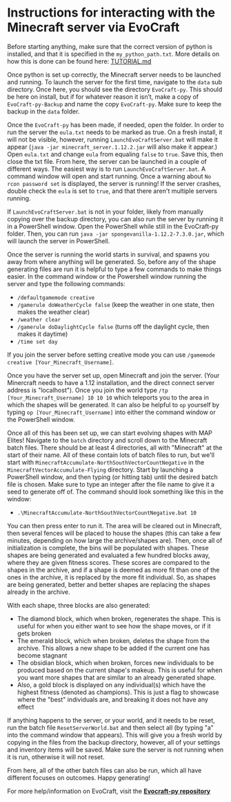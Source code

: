 # Instructions for interacting with the Minecraft server via EvoCraft

Before starting anything, make sure that the correct version of python is installed, and that it is specified in the `my_python_path.txt`. More details on how this is done can be found here: [TUTORIAL.md](TUTORIAL.md)

Once python is set up correctly, the Minecraft server needs to be launched and running. To launch the server for the first time, navigate to the `data` sub directory. Once here, you should see the directory `EvoCraft-py`. This should be here on install, but if for whatever reason it isn’t, make a copy of `EvoCraft-py-Backup` and name the copy `EvoCraft-py`. Make sure to keep the backup in the `data` folder.

Once the `EvoCraft-py` has been made, if needed, open the folder. In order to run the server the `eula.txt` needs to be marked as true. On a fresh install, it will not be visible, however, running `LaunchEvoCraftServer.bat` will make it appear (`java -jar minecraft_server.1.12.2.jar` will also make it appear.) Open `eula.txt` and change `eula` from equaling `false` to `true`. Save this, then close the txt file. From here, the server can be launched in a couple of different ways. The easiest way is to run `LaunchEvoCraftServer.bat`. A command window will open and start running. Once a warning about `No rcon password set` is displayed, the server is running! If the server crashes, double check the `eula` is set to `true`, and that there aren't multiple servers running.

If `LaunchEvoCraftServer.bat` is not in your folder, likely from manually copying over the backup directory, you can also run the server by running it in a PowerShell window. Open the PowerShell while still in the EvoCraft-py folder. Then, you can run `java -jar spongevanilla-1.12.2-7.3.0.jar`, which will launch the server in PowerShell.

Once the server is running the world starts in survival, and spawns you away from where anything will be generated. So, before any of the shape generating files are run it is helpful to type a few commands to make things easier. In the command window or the Powershell window running the server and type the following commands:

* `/defaultgamemode creative`
* `/gamerule doWeatherCycle false` (keep the weather in one state, then makes the weather clear)
* `/weather clear`
* `/gamerule doDaylightCycle false` (turns off the daylight cycle, then makes it daytime)
* `/time set day`

If you join the server before setting creative mode you can use `/gamemode creative [Your_Minecraft_Username]`.

Once you have the server set up, open Minecraft and join the server. (Your Minercraft needs to have a 1.12 installation, and the direct connect server address is "localhost"). Once you join the world type `/tp [Your_Minecraft_Username] 10 10 10` which teleports you to the area in which the shapes will be generated. It can also be helpful to `op` yourself by typing `op [Your_Minecraft_Username]` into either the command window or the PowerShell window.

Once all of this has been set up, we can start evolving shapes with MAP Elites! Navigate to the `batch` directory and scroll down to the Minecraft batch files. There should be at least 4 directories, all with "Minecraft" at the start of their name. All of these contain lots of batch files to run, but we'll start with `MinecraftAccumulate-NorthSouthVectorCountNegative` in the `MinecraftVectorAccumulate-Flying` directory. Start by launching a PowerShell window, and then typing (or hitting tab) until the desired batch file is chosen. Make sure to type an integer after the file name to give it a seed to generate off of. The command should look something like this in the window: 
* `.\MinecraftAccumulate-NorthSouthVectorCountNegative.bat 10`

You can then press enter to run it. The area will be cleared out in Minecraft, then several fences will be placed to house the shapes (this can take a few minutes, depending on how large the archive/shapes are). Then, once all of initialization is complete, the bins will be populated with shapes. These shapes are being generated and evaluated a few hundred blocks away, where they are given fitness scores. These scores are compared to the shapes in the archive, and if a shape is deemed as more fit than one of the ones in the archive, it is replaced by the more fit individual. So, as shapes are being generated, better and better shapes are replacing the shapes already in the archive.

With each shape, three blocks are also generated:
* The diamond block, which when broken, regenerates the shape. This is useful for when you either want to see how the shape moves, or if it gets broken
* The emerald block, which when broken, deletes the shape from the archive. This allows a new shape to be added if the current one has become stagnant
* The obsidian block, which when broken, forces new individuals to be produced based on the current shape's makeup. This is useful for when you want more shapes that are similar to an already generated shape.
* Also, a gold block is displayed on any individual(s) which have the highest fitness (denoted as champions). This is just a flag to showcase where the "best" individuals are, and breaking it does not have any effect

If anything happens to the server, or your world, and it needs to be reset, run the batch file `ResetServerWorld.bat` and then select all (by typing "a" into the command window that appears). This will give you a fresh world by copying in the files from the backup directory, however, all of your settings and inventory items will be saved. Make sure the server is not running when it is run, otherwise it will not reset.

From here, all of the other batch files can also be run, which all have different focuses on outcomes. Happy generating!

For more help/information on EvoCraft, visit the [**Evocraft-py repository**](https://github.com/real-itu/Evocraft-py)

